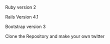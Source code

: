 Ruby version 2

Rails Version 4.1

Bootstrap version 3

Clone the Repository and make your own twitter
